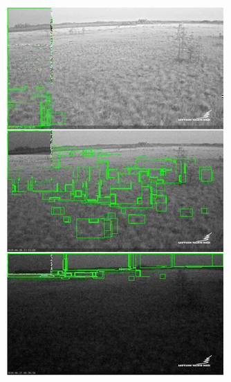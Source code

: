 ![20200626-221528-224533](in/20200626/20200626-221528-224533_0_.jpg)
![20200626-224538-231543](in/20200626/20200626-224538-231543_0_.jpg)
![20200626-231548-234553](in/20200626/20200626-231548-234553_0_.jpg)
